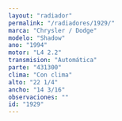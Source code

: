 ```yaml
---
layout: "radiador"
permalink: "/radiadores/1929/"
marca: "Chrysler / Dodge"
modelo: "Shadow"
ano: "1994"
motor: "L4 2.2"
transmision: "Automática"
parte: "431300"
clima: "Con clima"
alto: "22 1/4"
ancho: "14 3/16"
observaciones: ""
id: "1929"
---
```


